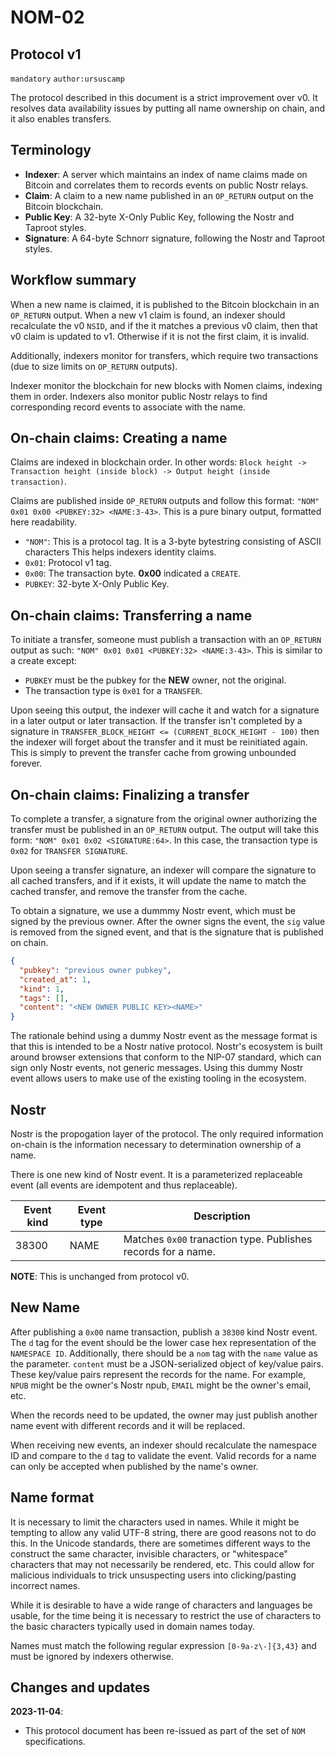 # NOM-02

## Protocol v1

`mandatory` `author:ursuscamp`

The protocol described in this document is a strict improvement over v0. It resolves data availability issues by putting all name ownership on chain, and it also enables transfers.

## Terminology

  * __Indexer__: A server which maintains an index of name claims made on Bitcoin and correlates them to records events on public Nostr relays.
  * __Claim__: A claim to a new name published in an `OP_RETURN` output on the Bitcoin blockchain.
  * __Public Key__: A 32-byte X-Only Public Key, following the Nostr and Taproot styles.
  * __Signature__: A 64-byte Schnorr signature, following the Nostr and Taproot styles.

## Workflow summary

When a new name is claimed, it is published to the Bitcoin blockchain in an `OP_RETURN` output. When a new v1 claim is found, an indexer should recalculate the v0 `NSID`, and if the it matches a previous v0 claim, then that v0 claim is updated to v1. Otherwise if it is not the first claim, it is invalid.

Additionally, indexers monitor for transfers, which require two transactions (due to size limits on `OP_RETURN` outputs).

Indexer monitor the blockchain for new blocks with Nomen claims, indexing them in order. Indexers also monitor public Nostr relays to find corresponding record events to associate with the name.

## On-chain claims: Creating a name

Claims are indexed in blockchain order. In other words: `Block height -> Transaction height (inside block) -> Output height (inside transaction)`.

Claims are published inside `OP_RETURN` outputs and follow this format: `"NOM" 0x01 0x00 <PUBKEY:32> <NAME:3-43>`. This is a pure binary output, formatted here readability.

  * `"NOM"`: This is a protocol tag. It is a 3-byte bytestring consisting of ASCII characters This helps indexers identity claims.
  * `0x01`: Protocol v1 tag.
  * `0x00`: The transaction byte. __0x00__ indicated a `CREATE`.
  * `PUBKEY`: 32-byte X-Only Public Key.

## On-chain claims: Transferring a name

To initiate a transfer, someone must publish a transaction with an `OP_RETURN` output as such: `"NOM" 0x01 0x01 <PUBKEY:32> <NAME:3-43>`. This is similar to a create except:

  * `PUBKEY` must be the pubkey for the __NEW__ owner, not the original. 
  * The transaction type is `0x01` for a `TRANSFER`.

Upon seeing this output, the indexer will cache it and watch for a signature in a later output or later transaction. If the transfer isn't completed by a signature in `TRANSFER_BLOCK_HEIGHT <= (CURRENT_BLOCK_HEIGHT - 100)` then the indexer will forget about the transfer and it must be reinitiated again. This is simply to prevent the transfer cache from growing unbounded forever.

## On-chain claims: Finalizing a transfer

To complete a transfer, a signature from the original owner authorizing the transfer must be published in an `OP_RETURN` output. The output will take this form: `"NOM" 0x01 0x02 <SIGNATURE:64>`. In this case, the transaction type is `0x02` for `TRANSFER SIGNATURE`.

Upon seeing a transfer signature, an indexer will compare the signature to all cached transfers, and if it exists, it will update the name to match the cached transfer, and remove the transfer from the cache.

To obtain a signature, we use a dummmy Nostr event, which must be signed by the previous owner. After the owner signs the event, the `sig` value is removed from the signed event, and that is the signature that is published on chain.

```json
{
  "pubkey": "previous owner pubkey",
  "created_at": 1,
  "kind": 1,
  "tags": [],
  "content": "<NEW OWNER PUBLIC KEY><NAME>"
}
```

The rationale behind using a dummy Nostr event as the message format is that this is intended to be a Nostr native protocol. Nostr's ecosystem is built around browser extensions that conform to the NIP-07 standard, which can sign only Nostr events, not generic messages. Using this dummy Nostr event allows users to make use of the existing tooling in the ecosystem.

## Nostr

Nostr is the propogation layer of the protocol. The only required information on-chain is the information necessary to determination ownership of a name.

There is one new kind of Nostr event. It is a parameterized replaceable event (all events are idempotent and thus replaceable).

| Event kind | Event type    | Description                                                   |
|------------|---------------|---------------------------------------------------------------|
| 38300      | NAME          | Matches `0x00` tranaction type. Publishes records for a name. |

__NOTE__: This is unchanged from protocol v0.

## New Name

After publishing a `0x00` name transaction, publish a `38300` kind Nostr event. The `d` tag for the event should be the lower case hex representation of the `NAMESPACE ID`. Additionally, there should be a `nom` tag with the `name` value as the parameter. `content` must be a JSON-serialized object of key/value pairs. These key/value pairs represent the records for the name. For example, `NPUB` might be the owner's Nostr npub, `EMAIL` might be the owner's email, etc.

When the records need to be updated, the owner may just publish another name event with different records and it will be replaced.

When receiving new events, an indexer should recalculate the namespace ID and compare to the `d` tag to validate the event. Valid records for a name can only be accepted when published by the name's owner.

## Name format

It is necessary to limit the characters used in names. While it might be tempting to allow any valid UTF-8 string, there are good reasons not to do this. In the Unicode standards, there are sometimes different ways to the construct the same character, invisible characters, or "whitespace" characters that may not necessarily be rendered, etc. This could allow for malicious individuals to trick unsuspecting users into clicking/pasting incorrect names.

While it is desirable to have a wide range of characters and languages be usable, for the time being it is necessary to restrict the use of characters to the basic characters typically used in domain names today.

Names must match the following regular expression `[0-9a-z\-]{3,43}` and must be ignored by indexers otherwise.

## Changes and updates

**2023-11-04**:
  - This protocol document has been re-issued as part of the set of `NOM` specifications.